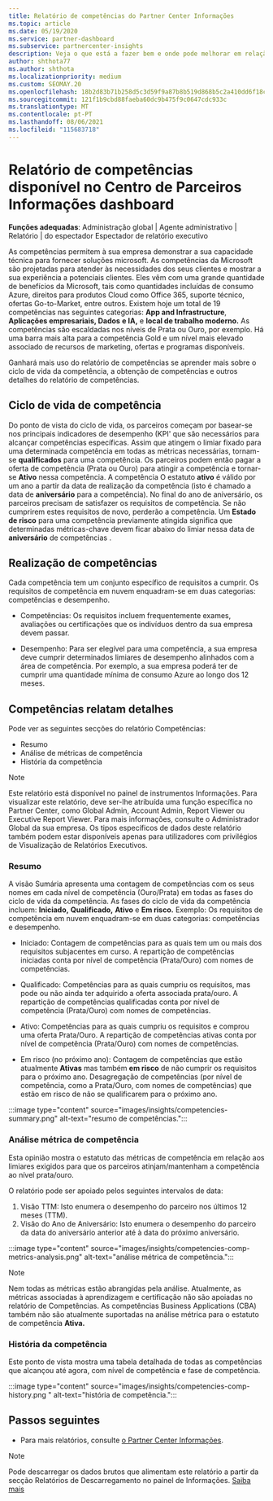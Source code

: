 ```yaml
---
title: Relatório de competências do Partner Center Informações
ms.topic: article
ms.date: 05/19/2020
ms.service: partner-dashboard
ms.subservice: partnercenter-insights
description: Veja o que está a fazer bem e onde pode melhorar em relação às competências da Microsoft, níveis de competência e ofertas para o ajudar a fornecer soluções microsoft.
author: shthota77
ms.author: shthota
ms.localizationpriority: medium
ms.custom: SEOMAY.20
ms.openlocfilehash: 18b2d83b71b258d5c3d59f9a87b8b519d868b5c2a410dd6f18cde643b7531f98
ms.sourcegitcommit: 121f1b9cbd88faeba60dc9b475f9c0647cdc933c
ms.translationtype: MT
ms.contentlocale: pt-PT
ms.lasthandoff: 08/06/2021
ms.locfileid: "115683718"
---
```

# <a name="competencies-report-available-from-the-partner-center-insights-dashboard"></a>Relatório de competências disponível no Centro de Parceiros Informações dashboard

**Funções adequadas**: Administração global | Agente administrativo | Relatório | do espectador Espectador de relatório executivo

As competências permitem à sua empresa demonstrar a sua capacidade técnica para fornecer soluções microsoft. As competências da Microsoft são projetadas para atender às necessidades dos seus clientes e mostrar a sua experiência a potenciais clientes. Eles vêm com uma grande quantidade de benefícios da Microsoft, tais como quantidades incluídas de consumo Azure, direitos para produtos Cloud como Office 365, suporte técnico, ofertas Go-to-Market, entre outros. Existem hoje um total de 19 competências nas seguintes categorias: **App and Infrastructure**, **Aplicações empresariais, Dados** **e IA,** e **local de trabalho moderno.** As competências são escaldadas nos níveis de Prata ou Ouro, por exemplo. Há uma barra mais alta para a competência Gold e um nível mais elevado associado de recursos de marketing, ofertas e programas disponíveis.  

Ganhará mais uso do relatório de competências se aprender mais sobre o ciclo de vida da competência, a obtenção de competências e outros detalhes do relatório de competências.

## <a name="competency-life-cycle"></a>Ciclo de vida de competência

Do ponto de vista do ciclo de vida, os parceiros começam por basear-se nos principais indicadores de desempenho (KPI' que são necessários para alcançar competências específicas. Assim que atingem o limiar fixado para uma determinada competência em todas as métricas necessárias, tornam-se **qualificados** para uma competência. Os parceiros podem então pagar a oferta de competência (Prata ou Ouro) para atingir a competência e tornar-se **Ativo** nessa competência. A competência O estatuto **ativo** é válido por um ano a partir da data de realização da competência (isto é chamado a data de **aniversário** para a competência). No final do ano de aniversário, os parceiros precisam de satisfazer os requisitos de competência. Se não cumprirem estes requisitos de novo, perderão a competência. Um **Estado de risco** para uma competência previamente atingida significa que determinadas métricas-chave devem ficar abaixo do limiar nessa data de **aniversário** de competências .

## <a name="competency-attainment"></a>Realização de competências

Cada competência tem um conjunto específico de requisitos a cumprir. Os requisitos de competência em nuvem enquadram-se em duas categorias: competências e desempenho.

- Competências: Os requisitos incluem frequentemente exames, avaliações ou certificações que os indivíduos dentro da sua empresa devem passar.

- Desempenho: Para ser elegível para uma competência, a sua empresa deve cumprir determinados limiares de desempenho alinhados com a área de competência. Por exemplo, a sua empresa poderá ter de cumprir uma quantidade mínima de consumo Azure ao longo dos 12 meses.

## <a name="competencies-report-details"></a>Competências relatam detalhes

Pode ver as seguintes secções do relatório Competências:

- Resumo
- Análise de métricas de competência
- História da competência

 > [!NOTE]
 > Este relatório está disponível no painel de instrumentos Informações. Para visualizar este relatório, deve ser-lhe atribuída uma função específica no Partner Center, como Global Admin, Account Admin, Report Viewer ou Executive Report Viewer. Para mais informações, consulte o Administrador Global da sua empresa. Os tipos específicos de dados deste relatório também podem estar disponíveis apenas para utilizadores com privilégios de Visualização de Relatórios Executivos.

### <a name="summary"></a>Resumo

A visão Sumária apresenta uma contagem de competências com os seus nomes em cada nível de competência (Ouro/Prata) em todas as fases do ciclo de vida da competência. As fases do ciclo de vida da competência incluem: **Iniciado,** **Qualificado,** **Ativo** e **Em risco.** Exemplo: Os requisitos de competência em nuvem enquadram-se em duas categorias: competências e desempenho.

- Iniciado: Contagem de competências para as quais tem um ou mais dos requisitos subjacentes em curso.
A repartição de competências iniciadas conta por nível de competência (Prata/Ouro) com nomes de competências.

- Qualificado: Competências para as quais cumpriu os requisitos, mas pode ou não ainda ter adquirido a oferta associada prata/ouro. A repartição de competências qualificadas conta por nível de competência (Prata/Ouro) com nomes de competências.

- Ativo: Competências para as quais cumpriu os requisitos e comprou uma oferta Prata/Ouro. A repartição de competências ativas conta por nível de competência (Prata/Ouro) com nomes de competências.

- Em risco (no próximo ano): Contagem de competências que estão atualmente **Ativas** mas também **em risco** de não cumprir os requisitos para o próximo ano.
Desagregação de competências (por nível de competência, como a Prata/Ouro, com nomes de competências) que estão em risco de não se qualificarem para o próximo ano.

:::image type="content" source="images/insights/competencies-summary.png" alt-text="resumo de competências.":::

### <a name="competency-metric-analysis"></a>Análise métrica de competência

Esta opinião mostra o estatuto das métricas de competência em relação aos limiares exigidos para que os parceiros atinjam/mantenham a competência ao nível prata/ouro. 

O relatório pode ser apoiado pelos seguintes intervalos de data:

1. Visão TTM: Isto enumera o desempenho do parceiro nos últimos 12 meses (TTM).
2. Visão do Ano de Aniversário: Isto enumera o desempenho do parceiro da data do aniversário anterior até à data do próximo aniversário.

:::image type="content" source="images/insights/competencies-comp-metrics-analysis.png" alt-text="análise métrica de competência.":::

> [!NOTE]
 > Nem todas as métricas estão abrangidas pela análise. Atualmente, as métricas associadas à aprendizagem e certificação não são apoiadas no relatório de Competências. As competências Business Applications (CBA) também não são atualmente suportadas na análise métrica para o estatuto de competência **Ativa.**

### <a name="competency-history"></a>História da competência

Este ponto de vista mostra uma tabela detalhada de todas as competências que alcançou até agora, com nível de competência e fase de competência.

:::image type="content" source="images/insights/competencies-comp-history.png " alt-text="história de competência.":::

## <a name="next-steps"></a>Passos seguintes

- Para mais relatórios, consulte [o Partner Center Informações](partner-center-insights.md).

>[!NOTE] 
> Pode descarregar os dados brutos que alimentam este relatório a partir da secção Relatórios de Descarregamento no painel de Informações. [Saiba mais](insights-download-reports.md) 
